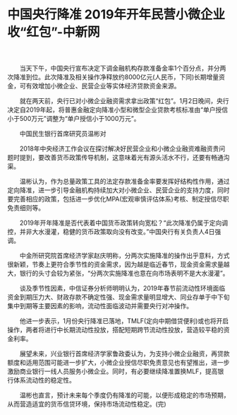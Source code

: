 # 中国央行降准 2019年开年民营小微企业收“红包”-中新网

　　

　　当天下午，中国央行宣布决定下调金融机构存款准备金率1个百分点，并分两次降准到位。此次降准及相关操作净释放约8000亿元(人民币，下同)长期增量资金，可有效增加小微企业、民营企业等实体经济贷款资金来源。

　　就在两天前，央行已对小微企业融资需求拿出政策“红包”。1月2日晚间，央行决定自2019年起，将普惠金融定向降准小型和微型企业贷款考核标准由“单户授信小于500万元”调整为“单户授信小于1000万元”。

　　中国民生银行首席研究员温彬对

　　2018年中央经济工作会议在探讨解决好民营企业和小微企业融资难融资贵问题时提到，要改善货币政策传导机制，这意味着光有源头活水不行，还要有畅通沟渠。

　　温彬认为，作为总量政策工具的法定存款准备金率要发挥好结构性作用，通过定向降准，进一步引导金融机构持续加大对小微企业、民营企业的支持力度，同时要完善相应的政策，包括进一步优化MPA(宏观审慎评估体系)考核、制定授信尽职免责细则等。

　　2019年开年降准是否代表着中国货币政策转向宽松？“此次降准仍属于定向调控，并非大水漫灌，稳健的货币政策取向没有改变。”中国央行有关负责人4日强调。

　　中金所研究院首席经济学家赵庆明称，分两次实施降准的操作出乎意料，方式很新颖，节奏上更符合季节性的资金需求，因为越是临近春节，现金资金需求量越大，银行的头寸会较为紧张，“分两次实施降准也意在向市场表明不是大水漫灌”。

　　谈及季节性因素，中信证券分析师明明认为，2019年春节前流动性环境面临资金到期压力大、财政存款不确定性强、现金需求量明显增大、同业存单于中下旬集中到期等主要因素的影响，流动性面临波动并需要央行对冲操作。

　　他进一步表示，1月份央行降准已落地，TMLF(定向中期借贷便利)或也将开启操作，两者将进行中长期流动性投放，搭配短期跨节流动性投放，营造较平稳的资金利率。

　　展望未来，兴业银行首席经济学家鲁政委认为，为支持小微企业融资，再贷款额度和适用范围可能进一步扩大，小微企业授信尽职免责意见也有望推出，进一步激励商业银行一线人员服务小微企业。同时，有必要继续降准置换MLF，提高银行体系流动性的稳定性。

　　温彬也直言，预计未来每个季度仍有降准的可能，以便形成稳定的市场预期，从而营造适宜的货币信贷环境，保持市场流动性稳定。(完)
